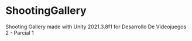 # ShootingGallery
Shooting Gallery made with Unity 2021.3.8f1 for Desarrollo De Videojuegos 2 - Parcial 1
